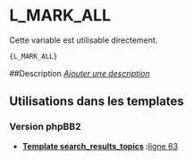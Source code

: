 # L_MARK_ALL


Cette variable est utilisable directement.

```html
{L_MARK_ALL}
```

##Description
[*Ajouter une description*](https://fa-tvars.appspot.com/var/L_MARK_ALL)

## Utilisations dans les templates

### Version phpBB2

* __[Template search_results_topics](../tpl/var/subsilver/search_results_topics.md#readme) :__[ligne 63](../tpl/src/subsilver/search_results_topics.tpl#L63)